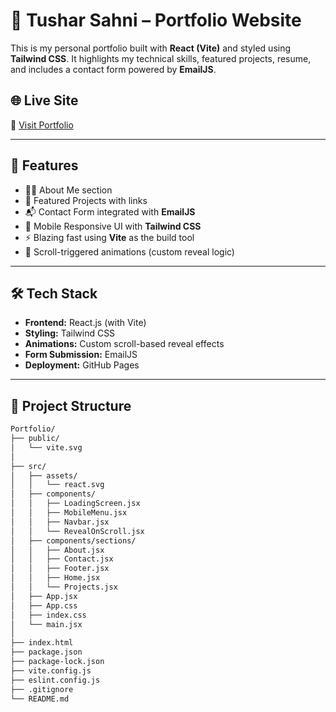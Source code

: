 # 💼 Tushar Sahni – Portfolio Website

This is my personal portfolio built with **React (Vite)** and styled using **Tailwind CSS**. It highlights my technical skills, featured projects, resume, and includes a contact form powered by **EmailJS**.

## 🌐 Live Site

🔗 [Visit Portfolio](https://tushar5687.github.io/Tushar.Sahni-Portfolio/)

---

## 🚀 Features

- 🧑‍💻 About Me section
- 💼 Featured Projects with links
- 📬 Contact Form integrated with **EmailJS**
- 📱 Mobile Responsive UI with **Tailwind CSS**
- ⚡ Blazing fast using **Vite** as the build tool
- 🧠 Scroll-triggered animations (custom reveal logic)

---

## 🛠️ Tech Stack

- **Frontend:** React.js (with Vite)
- **Styling:** Tailwind CSS
- **Animations:** Custom scroll-based reveal effects
- **Form Submission:** EmailJS
- **Deployment:** GitHub Pages

---

## 📁 Project Structure

```bash
Portfolio/
├── public/
│   └── vite.svg
│
├── src/
│   ├── assets/
│   │   └── react.svg
│   ├── components/
│   │   ├── LoadingScreen.jsx
│   │   ├── MobileMenu.jsx
│   │   ├── Navbar.jsx
│   │   └── RevealOnScroll.jsx
│   ├── components/sections/
│   │   ├── About.jsx
│   │   ├── Contact.jsx
│   │   ├── Footer.jsx
│   │   ├── Home.jsx
│   │   └── Projects.jsx
│   ├── App.jsx
│   ├── App.css
│   ├── index.css
│   └── main.jsx
│
├── index.html
├── package.json
├── package-lock.json
├── vite.config.js
├── eslint.config.js
├── .gitignore
└── README.md
